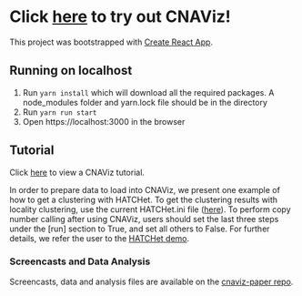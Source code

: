 # Click [here](https://elkebir-group.github.io/cnaviz/) to try out CNAViz!

This project was bootstrapped with [Create React App](https://github.com/facebook/create-react-app).

## Running on localhost
1) Run `yarn install` which will download all the required packages. A node_modules folder and yarn.lock file should be in the directory
2) Run `yarn run start`
3) Open https://localhost:3000 in the browser

## Tutorial
Click [here](docs/Tutorial.md) to view a CNAViz tutorial.

In order to prepare data to load into CNAViz, we present one example of how to get a clustering with HATCHet.
To get the clustering results with locality clustering, use the current HATCHet.ini file ([here](docs/hatchet.ini)). 
To perform copy number calling after using CNAViz, users should set the last three steps under the [run] section to True, and set all others to False.
For further details, we refer the user to the [HATCHet demo](https://github.com/raphael-group/hatchet/blob/master/examples/demo-complete/demo-complete.sh#configuring-the-hatchets-execution).

### Screencasts and Data Analysis
Screencasts, data and analysis files are available on the [cnaviz-paper repo](https://github.com/elkebir-group/cnaviz-paper).

